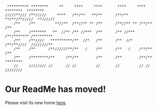 ```
 ********** ********     **     ****     ****       ****     **** ********  ********
/////**/// /**/////     ****   /**/**   **/**      /**/**   **/**/**/////  **////// 
    /**    /**         **//**  /**//** ** /**      /**//** ** /**/**      /**       
    /**    /*******   **  //** /** //***  /**      /** //***  /**/******* /*********
    /**    /**////   **********/**  //*   /**      /**  //*   /**/**////  ////////**
    /**    /**      /**//////**/**   /    /**      /**   /    /**/**             /**
    /**    /********/**     /**/**        /**      /**        /**/**       ******** 
    //     //////// //      // //         //       //         // //       ////////  
```
# Our ReadMe has moved!

Please visit its new home [here](https://github.com/department-of-veterans-affairs/va-mobile-feature-support/).
